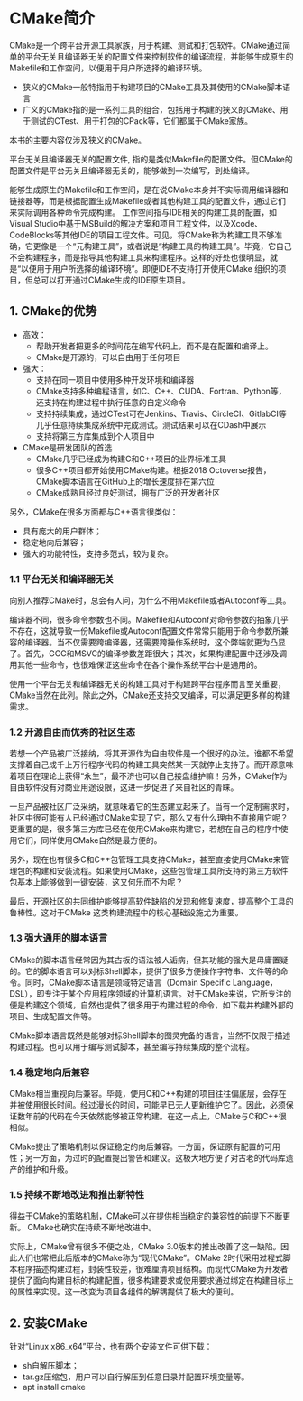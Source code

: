 # CMake简介

CMake是一个跨平台开源工具家族，用于构建、测试和打包软件。CMake通过简单的平台无关且编译器无关的配置文件来控制软件的编译流程，并能够生成原生的Makefile和工作空间，以便用于用户所选择的编译环境。

- 狭义的CMake一般特指用于构建项目的CMake工具及其使用的CMake脚本语言
- 广义的CMake指的是一系列工具的组合，包括用于构建的狭义的CMake、用于测试的CTest、用于打包的CPack等，它们都属于CMake家族。

本书的主要内容仅涉及狭义的CMake。

平台无关且编译器无关的配置文件, 指的是类似Makefile的配置文件。但CMake的配置文件是平台无关且编译器无关的，能够做到一次编写，到处编译。

能够生成原生的Makefile和工作空间，是在说CMake本身并不实际调用编译器和链接器等，而是根据配置生成Makefile或者其他构建工具的配置文件，通过它们来实际调用各种命令完成构建。
工作空间指与IDE相关的构建工具的配置，如Visual Studio中基于MSBuild的解决方案和项目工程文件，以及Xcode、CodeBlocks等其他IDE的项目工程文件。可见，将CMake称为构建工具不够准确，它更像是一个“元构建工具”，或者说是“构建工具的构建工具”。毕竟，它自己不会构建程序，而是指导其他构建工具来构建程序。这样的好处也很明显，就是“以便用于用户所选择的编译环境”。即便IDE不支持打开使用CMake 组织的项目，但总可以打开通过CMake生成的IDE原生项目。

## 1. CMake的优势

- 高效：
  - 帮助开发者把更多的时间花在编写代码上，而不是在配置和编译上。
  - CMake是开源的，可以自由用于任何项目
- 强大：
  - 支持在同一项目中使用多种开发环境和编译器
  - CMake支持多种编程语言，如C、C++、CUDA、Fortran、Python等，还支持在构建过程中执行任意的自定义命令
  - 支持持续集成，通过CTest可在Jenkins、Travis、CircleCI、GitlabCI等几乎任意持续集成系统中完成测试。测试结果可以在CDash中展示
  - 支持将第三方库集成到个人项目中
- CMake是研发团队的首选
  - CMake几乎已经成为构建C和C++项目的业界标准工具
  - 很多C++项目都开始使用CMake构建。根据2018 Octoverse报告，CMake脚本语言在GitHub上的增长速度排在第六位
  - CMake成熟且经过良好测试，拥有广泛的开发者社区

另外，CMake在很多方面都与C++语言很类似：
* 具有庞大的用户群体；
* 稳定地向后兼容；
* 强大的功能特性，支持多范式，较为复杂。

### 1.1 平台无关和编译器无关

向别人推荐CMake时，总会有人问，为什么不用Makefile或者Autoconf等工具。

编译器不同，很多命令参数也不同。Makefile和Autoconf对命令参数的抽象几乎不存在，这就导致一份Makefile或Autoconf配置文件常常只能用于命令参数所兼容的编译器。当不仅需要跨编译器，还需要跨操作系统时，这个弊端就更为凸显了。首先，GCC和MSVC的编译参数差距很大；其次，如果构建配置中还涉及调用其他一些命令，也很难保证这些命令在各个操作系统平台中是通用的。

使用一个平台无关和编译器无关的构建工具对于构建跨平台程序而言至关重要，CMake当然在此列。除此之外，CMake还支持交叉编译，可以满足更多样的构建需求。

### 1.2 开源自由而优秀的社区生态

若想一个产品被广泛接纳，将其开源作为自由软件是一个很好的办法。谁都不希望支撑着自己成千上万行程序代码的构建工具突然某一天就停止支持了。而开源意味着项目在理论上获得“永生”，最不济也可以自己接盘维护嘛！另外，CMake作为自由软件没有对商业用途设限，这进一步促进了来自社区的青睐。

一旦产品被社区广泛采纳，就意味着它的生态建立起来了。当有一个定制需求时，社区中很可能有人已经通过CMake实现了它，那么又有什么理由不直接用它呢？更重要的是，很多第三方库已经在使用CMake来构建它，若想在自己的程序中使用它们，同样使用CMake自然是最方便的。

另外，现在也有很多C和C++包管理工具支持CMake，甚至直接使用CMake来管理包的构建和安装流程。如果使用CMake，这些包管理工具所支持的第三方软件包基本上能够做到一键安装，这又何乐而不为呢？

最后，开源社区的共同维护能够提高软件缺陷的发现和修复速度，提高整个工具的鲁棒性。这对于CMake 这类构建流程中的核心基础设施尤为重要。

### 1.3 强大通用的脚本语言

CMake的脚本语言经常因为其古板的语法被人诟病，但其功能的强大是毋庸置疑的。它的脚本语言可以对标Shell脚本，提供了很多方便操作字符串、文件等的命令。同时，CMake脚本语言是领域特定语言（Domain Specific Language，DSL），即专注于某个应用程序领域的计算机语言。对于CMake来说，它所专注的便是构建这个领域，自然也提供了很多用于构建过程的命令，如下载并构建外部的项目、生成配置文件等。

CMake脚本语言既然是能够对标Shell脚本的图灵完备的语言，当然不仅限于描述构建过程。也可以用于编写测试脚本，甚至编写持续集成的整个流程。

### 1.4 稳定地向后兼容

CMake相当重视向后兼容。毕竟，使用C和C++构建的项目往往偏底层，会存在并被使用很长时间。经过漫长的时间，可能早已无人更新维护它了。因此，必须保证数年前的代码在今天依然能够被正常构建。在这一点上，CMake与C和C++很相似。

CMake提出了策略机制以保证稳定的向后兼容。一方面，保证原有配置的可用性；另一方面，为过时的配置提出警告和建议。这极大地方便了对古老的代码库遗产的维护和升级。

### 1.5 持续不断地改进和推出新特性

得益于CMake的策略机制，CMake可以在提供相当稳定的兼容性的前提下不断更新。 CMake也确实在持续不断地改进中。

实际上，CMake曾有很多不便之处，CMake 3.0版本的推出改善了这一缺陷。因此人们也常把此后版本的CMake称为“现代CMake”。CMake 2时代采用过程式脚本程序描述构建过程，封装性较差，很难厘清项目结构。而现代CMake为开发者提供了面向构建目标的构建配置，很多构建要求或使用要求通过绑定在构建目标上的属性来实现。这一改变为项目各组件的解耦提供了极大的便利。

## 2. 安装CMake

针对“Linux x86_x64”平台，也有两个安装文件可供下载：
- sh自解压脚本；
- tar.gz压缩包，用户可以自行解压到任意目录并配置环境变量等。
- apt install cmake
